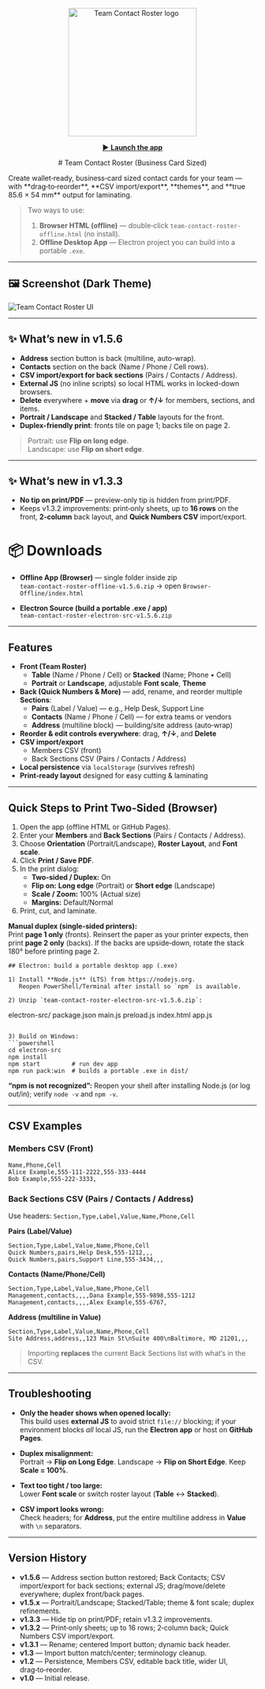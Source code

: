 
<p align="center">
  <img src="assets/logo2.png" alt="Team Contact Roster logo" width="260">
</p>

<p align="center">
  <a href="https://to3knee.github.io/team-roster/app/">
    ▶️ <b>Launch the app</b>
  </a>
</p>
<p align="center">
# Team Contact Roster (Business Card Sized)
</p>
Create wallet‑ready, business‑card sized contact cards for your team — with **drag‑to‑reorder**, **CSV import/export**, **themes**, and **true 85.6 × 54 mm** output for laminating.

> Two ways to use:
> 1) **Browser HTML (offline)** — double‑click `team-contact-roster-offline.html` (no install).  
> 2) **Offline Desktop App** — Electron project you can build into a portable `.exe`.

---

## 🖼️ Screenshot (Dark Theme)
![Team Contact Roster UI](assets/screenshot-updated.png)

---

## ✨ What’s new in v1.5.6
- **Address** section button is back (multiline, auto-wrap).
- **Contacts** section on the back (Name / Phone / Cell rows).
- **CSV import/export for back sections** (Pairs / Contacts / Address).
- **External JS** (no inline scripts) so local HTML works in locked-down browsers.
- **Delete** everywhere + **move** via **drag** or **↑/↓** for members, sections, and items.
- **Portrait / Landscape** and **Stacked / Table** layouts for the front.
- **Duplex-friendly print**: fronts tile on page 1; backs tile on page 2.

> Portrait: use **Flip on long edge**.  
> Landscape: use **Flip on short edge**.

---

## ✨ What’s new in v1.3.3
- **No tip on print/PDF** — preview-only tip is hidden from print/PDF.
- Keeps v1.3.2 improvements: print‑only sheets, up to **16 rows** on the front, **2‑column** back layout, and **Quick Numbers CSV** import/export.

# 📦 Downloads

- **Offline App (Browser)** — single folder inside zip  
  `team-contact-roster-offline-v1.5.6.zip` → open `Browser-Offline/index.html`

- **Electron Source (build a portable .exe / app)**  
  `team-contact-roster-electron-src-v1.5.6.zip`

---

## Features
- **Front (Team Roster)**  
  - **Table** (Name / Phone / Cell) or **Stacked** (Name; Phone • Cell)  
  - **Portrait** or **Landscape**, adjustable **Font scale**, **Theme**
- **Back (Quick Numbers & More)** — add, rename, and reorder multiple **Sections**:  
  - **Pairs** (Label / Value) — e.g., Help Desk, Support Line  
  - **Contacts** (Name / Phone / Cell) — for extra teams or vendors  
  - **Address** (multiline block) — building/site address (auto‑wrap)  
- **Reorder & edit controls everywhere**: drag, **↑/↓**, and **Delete**
- **CSV import/export**  
  - Members CSV (front)  
  - Back Sections CSV (Pairs / Contacts / Address)  
- **Local persistence** via `localStorage` (survives refresh)  
- **Print‑ready layout** designed for easy cutting & laminating

---

## Quick Steps to Print Two‑Sided (Browser)

1. Open the app (offline HTML or GitHub Pages).  
2. Enter your **Members** and **Back Sections** (Pairs / Contacts / Address).  
3. Choose **Orientation** (Portrait/Landscape), **Roster Layout**, and **Font scale**.  
4. Click **Print / Save PDF**.  
5. In the print dialog:  
   - **Two‑sided / Duplex:** On  
   - **Flip on:** **Long edge** (Portrait) or **Short edge** (Landscape)  
   - **Scale / Zoom:** 100% (Actual size)  
   - **Margins:** Default/Normal  
6. Print, cut, and laminate.

**Manual duplex (single‑sided printers):**  
Print **page 1 only** (fronts). Reinsert the paper as your printer expects, then print **page 2 only** (backs). If the backs are upside‑down, rotate the stack 180° before printing page 2.

```
## Electron: build a portable desktop app (.exe)

1) Install **Node.js** (LTS) from https://nodejs.org.  
   Reopen PowerShell/Terminal after install so `npm` is available.

2) Unzip `team-contact-roster-electron-src-v1.5.6.zip`:
```
electron-src/
  package.json
  main.js
  preload.js
  index.html
  app.js
```

3) Build on Windows:
```powershell
cd electron-src
npm install
npm start         # run dev app
npm run pack:win  # builds a portable .exe in dist/
```

**“npm is not recognized”:** Reopen your shell after installing Node.js (or log out/in); verify `node -v` and `npm -v`.

---

## CSV Examples

### Members CSV (Front)
```csv
Name,Phone,Cell
Alice Example,555-111-2222,555-333-4444
Bob Example,555-222-3333,
```

### Back Sections CSV (Pairs / Contacts / Address)

Use headers: `Section,Type,Label,Value,Name,Phone,Cell`

**Pairs (Label/Value)**
```csv
Section,Type,Label,Value,Name,Phone,Cell
Quick Numbers,pairs,Help Desk,555-1212,,,
Quick Numbers,pairs,Support Line,555-3434,,,
```

**Contacts (Name/Phone/Cell)**
```csv
Section,Type,Label,Value,Name,Phone,Cell
Management,contacts,,,,Dana Example,555-9898,555-1212
Management,contacts,,,,Alex Example,555-6767,
```

**Address (multiline in Value)**
```csv
Section,Type,Label,Value,Name,Phone,Cell
Site Address,address,,123 Main St\nSuite 400\nBaltimore, MD 21201,,,
```

> Importing **replaces** the current Back Sections list with what’s in the CSV.

---

## Troubleshooting

- **Only the header shows when opened locally:**  
  This build uses **external JS** to avoid strict `file://` blocking; if your environment blocks *all* local JS, run the **Electron app** or host on **GitHub Pages**.

- **Duplex misalignment:**  
  Portrait → **Flip on Long Edge**. Landscape → **Flip on Short Edge**. Keep **Scale = 100%**.

- **Text too tight / too large:**  
  Lower **Font scale** or switch roster layout (**Table** ↔ **Stacked**).

- **CSV import looks wrong:**  
  Check headers; for **Address**, put the entire multiline address in **Value** with `\n` separators.

---

## Version History
- **v1.5.6** — Address section button restored; Back Contacts; CSV import/export for back sections; external JS; drag/move/delete everywhere; duplex front/back pages.
- **v1.5.x** — Portrait/Landscape; Stacked/Table; theme & font scale; duplex refinements.
- **v1.3.3** — Hide tip on print/PDF; retain v1.3.2 improvements.
- **v1.3.2** — Print‑only sheets; up to 16 rows; 2‑column back; Quick Numbers CSV import/export.
- **v1.3.1** — Rename; centered Import button; dynamic back header.
- **v1.3** — Import button match/center; terminology cleanup.
- **v1.2** — Persistence, Members CSV, editable back title, wider UI, drag‑to‑reorder.
- **v1.0** — Initial release.
